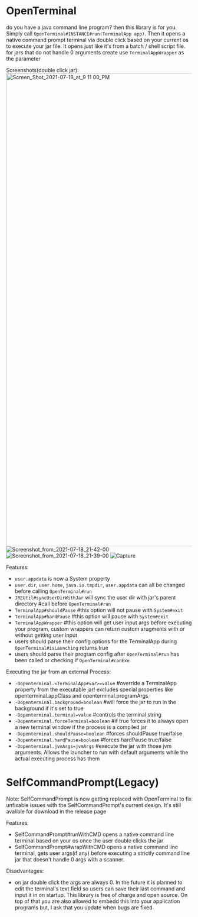 # OpenTerminal
do you have a java command line program? then this library is for you. Simply call `OpenTerminal#INSTANCE#run(TerminalApp app)`. Then it opens a native command prompt terminal via double click based on your current os to execute your jar file. It opens just like it's from a batch / shell script file. for jars that do not handle 0 arguments create use `TerminalAppWrapper` as the parameter

Screenshots(double click jar):
<img width="1280" alt="Screen_Shot_2021-07-18_at_9 11 00_PM" src="https://user-images.githubusercontent.com/9736369/127045068-1477cc30-8b73-48e4-8b00-92e0e8062e24.png">
![Screenshot_from_2021-07-18_21-42-00](https://user-images.githubusercontent.com/9736369/127045071-e1a7e3ab-6ad9-48f7-907c-bc82e578d81b.png)
![Screenshot_from_2021-07-18_21-39-00](https://user-images.githubusercontent.com/9736369/127045075-2a8cfc43-bb7e-4f9c-aa7f-592e8b9930cc.png)
![Capture](https://user-images.githubusercontent.com/9736369/128129070-245c2839-0bf0-433a-a524-9d675800306c.PNG)

Features:
- `user.appdata` is now a System property
- `user.dir`, `user.home`, `java.io.tmpdir`, `user.appdata` can all be changed before calling `OpenTerminal#run`
- `JREUtil#syncUserDirWithJar` will sync the user dir with jar's parent directory #call before `OpenTerminal#run`
- `TerminalApp#shouldPause` #this option will not pause with `System#exit`
- `TerminalApp#hardPause` #this option will pause with `System#exit`
- `TerminalAppWrapper` #this option will get user input args before executing your program, custom wrappers can return custom arugments with or without getting user input
- users should parse their config options for the TerminalApp during `OpenTerminal#isLaunching` returns true
- users should parse their program config after `OpenTerminal#run` has been called or checking if `OpenTerminal#canExe`

Executing the jar from an external Process:
- `-Dopenterminal.<TerminalApp#var>=value` #override a TerminalApp property from the executable jar! excludes special properties like openterminal.appClass and openterminal.programArgs
- `-Dopenterminal.background=boolean` #will force the jar to run in the background if it's set to true
- `-Dopenterminal.terminal=value` #controls the terminal string
- `-Dopenterminal.forceTerminal=boolean` #if true forces it to always open a new terminal window if the process is a compiled jar
- `-Dopenterminal.shouldPause=boolean` #forces shouldPause true/false
- `-Dopenterminal.hardPause=boolean` #forces hardPause true/false
- `-Dopenterminal.jvmArgs=jvmArgs` #execute the jar with those jvm arguments. Allows the launcher to run with default arguments while the actual executing process has them

# SelfCommandPrompt(Legacy)
Note: SelfCommandPrompt is now getting replaced with OpenTerminal to fix unfixable issues with the SelfCommandPrompt's current design. It's still avalible for download in the release page

Features:
- SelfCommandPrompt#runWithCMD opens a native command line terminal based on your os once the user double clicks the jar
- SelfCommandPrompt#wrapWithCMD opens a native command line terminal, gets user args(if any) before executing a strictly command line jar that doesn't handle 0 args with a scanner.

Disadvanteges:
- on jar double click the args are always 0. In the future it is planned to edit the terminal's text field so users can save their last command and input it in on startup.
This library is free of charge and open source. On top of that you are also allowed to embedd this into your application programs but, I ask that you update when bugs are fixed
